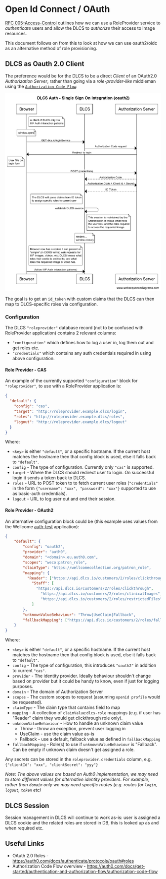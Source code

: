 # Open Id Connect / OAuth

[RFC 005-Access-Control](005-Access-Control.md) outlines how we can use a RoleProvider service to _authenticate_ users and allow the DLCS to _authorize_ their access to image resources.

This document follows on from this to look at how we can use oauth2/oidc as an alternative method of role provisioning.

## DLCS as Oauth 2.0 Client

The preference would be for the DLCS to be a direct _Client_ of an OAuth2.0 _Authorization Server_, rather than going via a _role-provider-like_ middleman using the [`Authorization Code Flow`](https://oauth.net/2/grant-types/authorization-code/):

![Authorization Code Flow](sequence-src/auth-oauth.png "Authorization Code Flow")

The goal is to get an `id_token` with custom claims that the DLCS can then map to DLCS-specific roles via configuration.

### Configuration

The DLCS `"roleprovider"` database record (not to be confused with RoleProvider application) contains 2 relevant columns:

* `"configuration"` which defines how to log a user in, log them out and get roles etc.
* `"credentials"` which contains any auth credentials required in using above configuration.

#### Role Provider - CAS

An example of the currently supported `"configuration"` block for `"roleprovider"`, to use with a RoleProvider application is:

```json
{
  "default": {
    "config": "cas",
    "target": "http://roleprovider.example.dlcs/login",
    "roles": "http://roleprovider.example.dlcs/roles",
    "logout": "http://roleprovider.example.dlcs/logout"
  }
}
```

Where:
* `<key>` is either `"default"`, or a specific hostname. If the current host matches the hostname then that config block is used, else it falls back to `"default"`.
* `config` - The type of configuration. Currently only `"cas"` is supported.
* `target` - Where the DLCS should redirect user to login. On successful login it sends a token back to DLCS.
* `roles` - URL to POST token to to fetch current user roles (`"credentials"` in the form `{"username": "xxx", "password": "xxx"}` supported to use as basic-auth credentials).
* `logout` - URL to log user out and end their session.

#### Role Provider - OAuth2

An alternative configuration block could be (this example uses values from the Wellcome [auth-test](https://github.com/wellcomecollection/iiif-builder/tree/master/src/AuthTest) application):

```json
{
    "default": {
        "config": "oauth2",
        "provider": "auth0",
        "domain": "<domain>.eu.auth0.com",
        "scopes": "weco:patron_role",
        "claimType": "https://wellcomecollection.org/patron_role",
        "mapping": {
          "Reader": ["https://api.dlcs.io/customers/2/roles/clickthrough"],
            "Staff": [
              "https://api.dlcs.io/customers/2/roles/clickthrough",
                "https://api.dlcs.io/customers/2/roles/clinicalImages",
                "https://api.dlcs.io/customers/2/roles/restrictedFiles"
            ]
        },
        "unknownValueBehaviour": "Throw|UseClaim|Fallback",
        "fallbackMapping": ["https://api.dlcs.io/customers/2/roles/fallback"]
    }
}
```

Where:
* `<key>` is either `"default"`, or a specific hostname. If the current host matches the hostname then that config block is used, else it falls back to `"default"`.
* `config` - The type of configuration, this introduces `"oauth2"` in addition to current `"cas"`.
* `provider` - The identity provider. Ideally behaviour shouldn't change based on provider but it could be handy to know, even if just for logging purposes.
* `domain` - The domain of Authorization Server
* `scopes` - The custom scopes to request (assuming `openid profile` would be requested).
* `claimType` - The claim type that contains field to map
* `mapping` - A collection of `claimValue`:`dlcs-role` mappings (e.g. if user has "Reader" claim they would get clickthrough role only).
* `unknownValueBehaviour` - How to handle an unknown claim value
  * Throw - throw an exception, prevent user logging in
  * UseClaim - use the claim value as-is
  * Fallback - use a default, fallback value as defined in `fallbackMapping`
* `fallbackMapping` - Role(s) to use if `unknownValueBehaviour` is "Fallback". Can be empty if unknown claim doesn't get assigned a role.

Any secrets can be stored in the `roleprovider.credentials` column, e.g. `{"clientId": "xxx", "clientSecret": "yyy"}`

_Note: The above values are based on Auth0 implementation, we may need to store different values for alternative identity providers. For example, rather than `domain` only we may need specific routes (e.g. routes for `login`, `logout`, `token` etc)_

## DLCS Session

Session management in DLCS will continue to work as-is: user is assigned a DLCS cookie and the related roles are stored in DB, this is looked up as and when required etc.

## Useful Links

- OAuth 2.0 Roles - https://auth0.com/docs/authenticate/protocols/oauth#roles
- Authorization Code Flow overview - https://auth0.com/docs/get-started/authentication-and-authorization-flow/authorization-code-flow